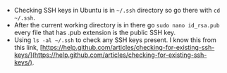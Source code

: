 * Checking SSH keys in Ubuntu is in `~/.ssh` directory so go there with `cd ~/.ssh`.
* After the current working directory is in there go `sudo nano id_rsa.pub` every file that has .pub extension is the public SSH key.
* Using `ls -al ~/.ssh` to check any SSH keys present. I know this from this link, [https://help.github.com/articles/checking-for-existing-ssh-keys/](https://help.github.com/articles/checking-for-existing-ssh-keys/).